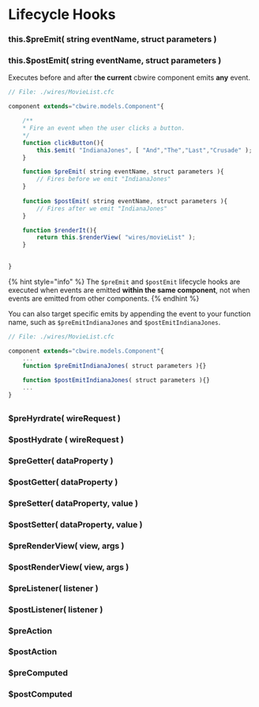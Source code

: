 # Lifecycle Hooks

###  this.$preEmit\( string eventName, struct parameters \)

### this.$postEmit\( string eventName, struct parameters \)

Executes before and after **the current** cbwire component emits **any** event.

```javascript
// File: ./wires/MovieList.cfc

component extends="cbwire.models.Component"{

    /**
    * Fire an event when the user clicks a button.
    */
    function clickButton(){
        this.$emit( "IndianaJones", [ "And","The","Last","Crusade" );
    }

    function $preEmit( string eventName, struct parameters ){
        // Fires before we emit "IndianaJones"         
    }
    
    function $postEmit( string eventName, struct parameters ){
        // Fires after we emit "IndianaJones"         
    }

    function $renderIt(){
        return this.$renderView( "wires/movieList" );
    }
    

}
```

{% hint style="info" %}
The `$preEmit` and `$postEmit` lifecycle hooks are executed when events are emitted **within the same component**, not when events are emitted from other components.
{% endhint %}

You can also target specific emits by appending the event to your function name, such as `$preEmitIndianaJones` and `$postEmitIndianaJones`.

```javascript
// File: ./wires/MovieList.cfc

component extends="cbwire.models.Component"{
    ...
    function $preEmitIndianaJones( struct parameters ){}
    
    function $postEmitIndianaJones( struct parameters ){}
    ...
}
```

##  

### $preHyrdrate\( wireRequest \) 

### $postHydrate \( wireRequest \)

### $preGetter\( dataProperty \)

### $postGetter\( dataProperty \)

### $preSetter\( dataProperty, value \)

### $postSetter\( dataProperty, value \)

### $preRenderView\( view, args \)

### $postRenderView\( view, args \)

### $preListener\( listener \)

### $postListener\( listener \)

### $preAction

### $postAction

### $preComputed

### $postComputed

